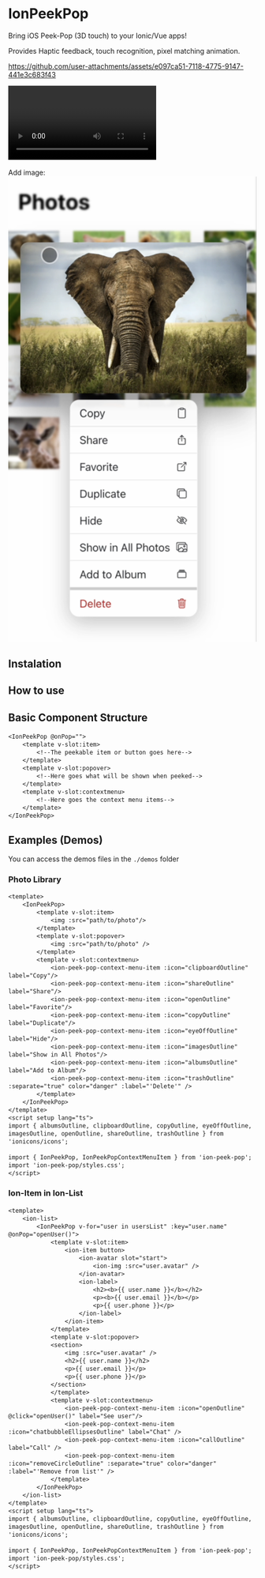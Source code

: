 # IonPeekPop

Bring iOS Peek-Pop (3D touch) to your Ionic/Vue apps!

Provides Haptic feedback, touch recognition, pixel matching animation.



https://github.com/user-attachments/assets/e097ca51-7118-4775-9147-441e3c683f43


<video src="https://github.com/brunoinds/ion-peek-pop/blob/main/demos/photo-library.mp4"></video>



Add image:
<img src="https://github.com/brunoinds/ion-peek-pop/blob/main/demos/photo-library.png">

## Instalation


## How to use


## Basic Component Structure
```vue
<IonPeekPop @onPop="">
    <template v-slot:item>
        <!--The peekable item or button goes here-->
    </template>
    <template v-slot:popover>
        <!--Here goes what will be shown when peeked-->
    </template>
    <template v-slot:contextmenu>
        <!--Here goes the context menu items-->
    </template>
</IonPeekPop>
```

## Examples (Demos)
You can access the demos files in the `./demos` folder

### Photo Library
```vue
<template>
    <IonPeekPop>
        <template v-slot:item>
            <img :src="path/to/photo"/>
        </template>
        <template v-slot:popover>
            <img :src="path/to/photo" />
        </template>
        <template v-slot:contextmenu>
            <ion-peek-pop-context-menu-item :icon="clipboardOutline" label="Copy"/>
            <ion-peek-pop-context-menu-item :icon="shareOutline" label="Share"/>
            <ion-peek-pop-context-menu-item :icon="openOutline" label="Favorite"/>
            <ion-peek-pop-context-menu-item :icon="copyOutline" label="Duplicate"/>
            <ion-peek-pop-context-menu-item :icon="eyeOffOutline" label="Hide"/>
            <ion-peek-pop-context-menu-item :icon="imagesOutline" label="Show in All Photos"/>
            <ion-peek-pop-context-menu-item :icon="albumsOutline" label="Add to Album"/>
            <ion-peek-pop-context-menu-item :icon="trashOutline" :separate="true" color="danger" :label="'Delete'" />
        </template>
    </IonPeekPop>
</template>
<script setup lang="ts">
import { albumsOutline, clipboardOutline, copyOutline, eyeOffOutline, imagesOutline, openOutline, shareOutline, trashOutline } from 'ionicons/icons';

import { IonPeekPop, IonPeekPopContextMenuItem } from 'ion-peek-pop';
import 'ion-peek-pop/styles.css';
</script>
```

### Ion-Item in Ion-List
```vue
<template>
    <ion-list>
        <IonPeekPop v-for="user in usersList" :key="user.name" @onPop="openUser()">
            <template v-slot:item>
                <ion-item button>
                    <ion-avatar slot="start">
                        <ion-img :src="user.avatar" />
                    </ion-avatar>
                    <ion-label>
                        <h2><b>{{ user.name }}</b></h2>
                        <p><b>{{ user.email }}</b></p>
                        <p>{{ user.phone }}</p>
                    </ion-label>
                </ion-item>
            </template>
            <template v-slot:popover>
            <section>
                <img :src="user.avatar" />
                <h2>{{ user.name }}</h2>
                <p>{{ user.email }}</p>
                <p>{{ user.phone }}</p>
            </section>
            </template>
            <template v-slot:contextmenu>
                <ion-peek-pop-context-menu-item :icon="openOutline" @click="openUser()" label="See user"/>
                <ion-peek-pop-context-menu-item :icon="chatbubbleEllipsesOutline" label="Chat" />
                <ion-peek-pop-context-menu-item :icon="callOutline" label="Call" />
                <ion-peek-pop-context-menu-item :icon="removeCircleOutline" :separate="true" color="danger" :label="'Remove from list'" />
            </template>
        </IonPeekPop>
    </ion-list>
</template>
<script setup lang="ts">
import { albumsOutline, clipboardOutline, copyOutline, eyeOffOutline, imagesOutline, openOutline, shareOutline, trashOutline } from 'ionicons/icons';

import { IonPeekPop, IonPeekPopContextMenuItem } from 'ion-peek-pop';
import 'ion-peek-pop/styles.css';
</script>
```
